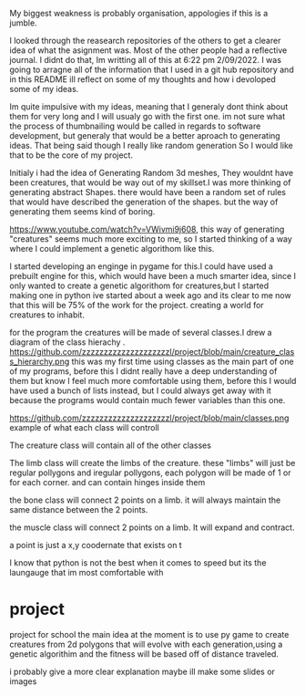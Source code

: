
My biggest weakness is probably organisation, appologies if this is a jumble.

I looked through the reasearch repositories of the others to get a clearer idea of what the asignment was.
Most of the other people had a reflective journal. I didnt do that, Im writting all of this at 6:22 pm 2/09/2022.
I was going to arragne all of the information that I used in a git hub repository and in this README ill reflect on some of my thoughts and 
how i devoloped some of my ideas.


Im quite impulsive with my ideas, meaning that I generaly dont think about them for very long and I will usualy go with the first one.
im not sure what the process of thumbnailing would be called in regards to software development, but generaly that would be a better aproach to generating ideas.
That being said though I really like random generation So I would like that to be the core of my project.

Initialy i had the idea of Generating Random 3d meshes, They wouldnt have been creatures, that would be way out of my skillset.I was more thinking of generating
abstract Shapes.  there would have been a random set of rules that would have described the generation of the shapes. but the way of generating them seems kind of boring.

https://www.youtube.com/watch?v=VWivmi9j608, this way of generating "creatures" seems much more exciting to me, so I started thinking of a way where I could implement a genetic algorithom like this.

I started developing an enginge in pygame for this.I could have used a prebuilt engine for this, which would have been a much smarter idea, since I only wanted to create a genetic algorithom for creatures,but I started making one in python ive started about a week ago and its clear to me now that this will be 75% of the work for the project. creating a world for creatures to inhabit.

for the program the creatures will be made of several classes.I drew a diagram of the class hierachy .
https://github.com/zzzzzzzzzzzzzzzzzzzzl/project/blob/main/creature_class_hierarchy.png
this was my first time using classes as the main part of one of my programs, before this I didnt really have a deep understanding of them but know I feel much more comfortable using them, before this I would have used a bunch of lists instead, but I could always get away with it because the programs would contain much fewer variables than this one. 


https://github.com/zzzzzzzzzzzzzzzzzzzzl/project/blob/main/classes.png example of what each class will controll

The creature class will contain all of the other classes 

The limb class will create the limbs of the creature.
these "limbs" will just be regular pollygons and iregular pollygons, each polygon will be made of 1 or for each corner.
and can contain hinges inside them 

the bone class will connect 2 points on a limb. it will always maintain the same distance between the 2 points.

the muscle class will connect 2 points on a limb. It will expand and contract. 

a point is just a x,y coodernate that exists on t



I know that python is not the best when it comes to speed but its the laungauge that im most comfortable with 






# project
project for school
the main idea at the moment is to use py game to 
create creatures from 2d polygons that will evolve with each generation,using a genetic algorithim 
and the fitness will be based off of distance traveled.

i probably give a more clear explanation maybe ill make some slides or images



